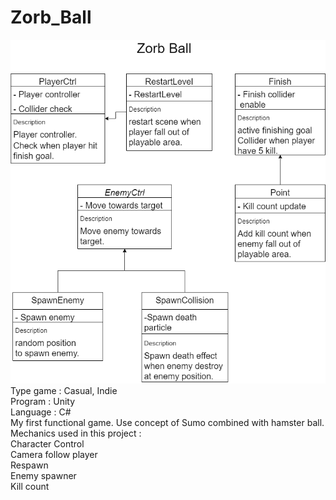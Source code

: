 # Zorb_Ball
![](Images/Zorb%20ball.png)  
	Type game : Casual, Indie  
	Program : Unity  
	Language : C#  
My first functional game. Use concept of Sumo combined with hamster ball.  
Mechanics used in this project :  
	Character Control  
	Camera follow player    
	Respawn  
	Enemy spawner  
	Kill count  
